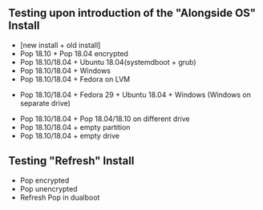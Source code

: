 ## Testing upon introduction of the "Alongside OS" Install
- [new install + old install]
- Pop 18.10 + Pop 18.04 encrypted
- Pop 18.10/18.04 + Ubuntu 18.04(systemdboot + grub)
- Pop 18.10/18.04 + Windows
- Pop 18.10/18.04 + Fedora on LVM

<div></div>

- Pop 18.10/18.04 + Fedora 29 + Ubuntu 18.04 + Windows (Windows on separate drive)

<div></div>

- Pop 18.10/18.04 + Pop 18.04/18.10 on different drive
- Pop 18.10/18.04 + empty partition
- Pop 18.10/18.04 + empty drive

## Testing "Refresh" Install
- Pop encrypted
- Pop unencrypted
- Refresh Pop in dualboot
